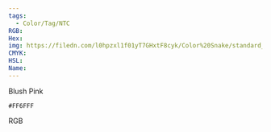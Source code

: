 ```yaml
---
tags:
  - Color/Tag/NTC
RGB:
Hex:
img: https://filedn.com/l0hpzxl1f01yT7GHxtF8cyk/Color%20Snake/standard_csv_to_svg/%23/FF6FFF.svg
CMYK:
HSL:
Name:
---
```

Blush Pink
```palette
#FF6FFF
```
RGB
